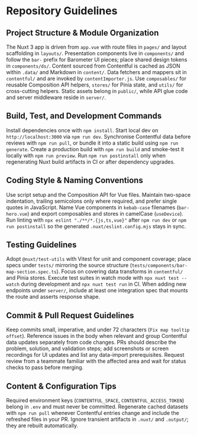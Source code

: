 # Repository Guidelines

## Project Structure & Module Organization
The Nuxt 3 app is driven from `app.vue` with route files in `pages/` and layout scaffolding in `layouts/`. Presentation components live in `components/` and follow the `bar-` prefix for Barometer UI pieces; place shared design tokens in `components/ds/`. Content sourced from Contentful is cached as JSON within `.data/` and Markdown in `content/`. Data fetchers and mappers sit in `contentful/` and are invoked by `contentImporter.js`. Use `composables/` for reusable Composition API helpers, `stores/` for Pinia state, and `utils/` for cross-cutting helpers. Static assets belong in `public/`, while API glue code and server middleware reside in `server/`.

## Build, Test, and Development Commands
Install dependencies once with `npm install`. Start local dev on `http://localhost:3000` via `npm run dev`. Synchronise Contentful data before reviews with `npm run pull`, or bundle it into a static build using `npm run generate`. Create a production build with `npm run build` and smoke-test it locally with `npm run preview`. Run `npm run postinstall` only when regenerating Nuxt build artifacts in CI or after dependency upgrades.

## Coding Style & Naming Conventions
Use script setup and the Composition API for Vue files. Maintain two-space indentation, trailing semicolons only where required, and prefer single quotes in JavaScript. Name Vue components in `kebab-case` filenames (`bar-hero.vue`) and export composables and stores in camelCase (`useDevice`). Run linting with `npx eslint "./**/*.{js,ts,vue}"` after `npm run dev` or `npm run postinstall` so the generated `.nuxt/eslint.config.mjs` stays in sync.

## Testing Guidelines
Adopt `@nuxt/test-utils` with Vitest for unit and component coverage; place specs under `tests/` mirroring the source structure (`tests/components/bar-map-section.spec.ts`). Focus on covering data transforms in `contentful/` and Pinia stores. Execute test suites in watch mode with `npx nuxt test --watch` during development and `npx nuxt test run` in CI. When adding new endpoints under `server/`, include at least one integration spec that mounts the route and asserts response shape.

## Commit & Pull Request Guidelines
Keep commits small, imperative, and under 72 characters (`Fix map tooltip offset`). Reference issues in the body when relevant and group Contentful data updates separately from code changes. PRs should describe the problem, solution, and validation steps; add screenshots or screen recordings for UI updates and list any data-import prerequisites. Request review from a teammate familiar with the affected area and wait for status checks to pass before merging.

## Content & Configuration Tips
Required environment keys (`CONTENTFUL_SPACE`, `CONTENTFUL_ACCESS_TOKEN`) belong in `.env` and must never be committed. Regenerate cached datasets with `npm run pull` whenever Contentful entries change and include the refreshed files in your PR. Ignore transient artifacts in `.nuxt/` and `.output/`; they are rebuilt automatically.
